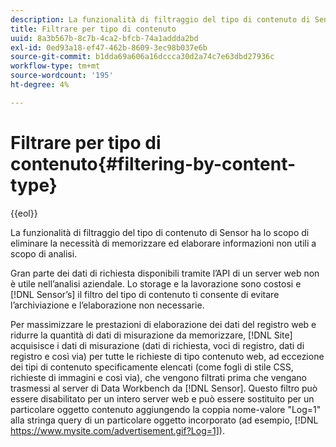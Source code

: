 ```yaml
---
description: La funzionalità di filtraggio del tipo di contenuto di Sensor ha lo scopo di eliminare la necessità di memorizzare ed elaborare informazioni non utili a scopo di analisi.
title: Filtrare per tipo di contenuto
uuid: 8a3b567b-8c7b-4ca2-bfcb-74a1addda2bd
exl-id: 0ed93a18-ef47-462b-8609-3ec98b037e6b
source-git-commit: b1dda69a606a16dccca30d2a74c7e63dbd27936c
workflow-type: tm+mt
source-wordcount: '195'
ht-degree: 4%

---
```


# Filtrare per tipo di contenuto{#filtering-by-content-type}

{{eol}}

La funzionalità di filtraggio del tipo di contenuto di Sensor ha lo scopo di eliminare la necessità di memorizzare ed elaborare informazioni non utili a scopo di analisi.

Gran parte dei dati di richiesta disponibili tramite l’API di un server web non è utile nell’analisi aziendale. Lo storage e la lavorazione sono costosi e [!DNL Sensor’s] il filtro del tipo di contenuto ti consente di evitare l’archiviazione e l’elaborazione non necessarie.

Per massimizzare le prestazioni di elaborazione dei dati del registro web e ridurre la quantità di dati di misurazione da memorizzare, [!DNL Site] acquisisce i dati di misurazione (dati di richiesta, voci di registro, dati di registro e così via) per tutte le richieste di tipo contenuto web, ad eccezione dei tipi di contenuto specificamente elencati (come fogli di stile CSS, richieste di immagini e così via), che vengono filtrati prima che vengano trasmessi al server di Data Workbench da [!DNL Sensor]. Questo filtro può essere disabilitato per un intero server web e può essere sostituito per un particolare oggetto contenuto aggiungendo la coppia nome-valore &quot;Log=1&quot; alla stringa query di un particolare oggetto incorporato (ad esempio, [!DNL https://www.mysite.com/advertisement.gif?Log=1]).
